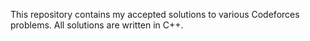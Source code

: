 This repository contains my accepted solutions to various Codeforces problems. All solutions are written in C++.
